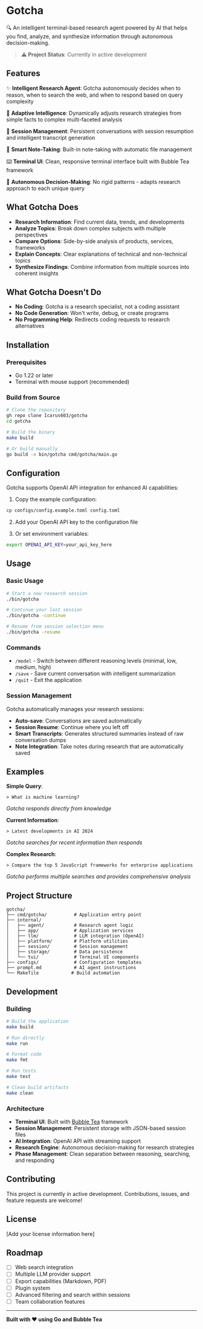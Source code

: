 # Gotcha

🔍 An intelligent terminal-based research agent powered by AI that helps you find, analyze, and synthesize information through autonomous decision-making.

> **⚠️ Project Status**: Currently in active development

## Features

✨ **Intelligent Research Agent**: Gotcha autonomously decides when to reason, when to search the web, and when to respond based on query complexity

🤖 **Adaptive Intelligence**: Dynamically adjusts research strategies from simple facts to complex multi-faceted analysis

💬 **Session Management**: Persistent conversations with session resumption and intelligent transcript generation

📝 **Smart Note-Taking**: Built-in note-taking with automatic file management

⌨️ **Terminal UI**: Clean, responsive terminal interface built with Bubble Tea framework

🎯 **Autonomous Decision-Making**: No rigid patterns - adapts research approach to each unique query

## What Gotcha Does

- **Research Information**: Find current data, trends, and developments
- **Analyze Topics**: Break down complex subjects with multiple perspectives
- **Compare Options**: Side-by-side analysis of products, services, frameworks
- **Explain Concepts**: Clear explanations of technical and non-technical topics
- **Synthesize Findings**: Combine information from multiple sources into coherent insights

## What Gotcha Doesn't Do

- **No Coding**: Gotcha is a research specialist, not a coding assistant
- **No Code Generation**: Won't write, debug, or create programs
- **No Programming Help**: Redirects coding requests to research alternatives

## Installation

### Prerequisites

- Go 1.22 or later
- Terminal with mouse support (recommended)

### Build from Source

```bash
# Clone the repository
gh repo clone Icarus603/gotcha
cd gotcha

# Build the binary
make build

# Or build manually
go build -o bin/gotcha cmd/gotcha/main.go
```

## Configuration

Gotcha supports OpenAI API integration for enhanced AI capabilities:

1. Copy the example configuration:
```bash
cp configs/config.example.toml config.toml
```

2. Add your OpenAI API key to the configuration file

3. Or set environment variables:
```bash
export OPENAI_API_KEY=your_api_key_here
```

## Usage

### Basic Usage

```bash
# Start a new research session
./bin/gotcha

# Continue your last session
./bin/gotcha -continue

# Resume from session selection menu
./bin/gotcha -resume
```

### Commands

- `/model` - Switch between different reasoning levels (minimal, low, medium, high)
- `/save` - Save current conversation with intelligent summarization
- `/quit` - Exit the application

### Session Management

Gotcha automatically manages your research sessions:
- **Auto-save**: Conversations are saved automatically
- **Session Resume**: Continue where you left off
- **Smart Transcripts**: Generates structured summaries instead of raw conversation dumps
- **Note Integration**: Take notes during research that are automatically saved

## Examples

**Simple Query**:
```
> What is machine learning?
```
*Gotcha responds directly from knowledge*

**Current Information**:
```
> Latest developments in AI 2024
```
*Gotcha searches for recent information then responds*

**Complex Research**:
```
> Compare the top 5 JavaScript frameworks for enterprise applications
```
*Gotcha performs multiple searches and provides comprehensive analysis*

## Project Structure

```
gotcha/
├── cmd/gotcha/          # Application entry point
├── internal/
│   ├── agent/           # Research agent logic
│   ├── app/             # Application services
│   ├── llm/             # LLM integration (OpenAI)
│   ├── platform/        # Platform utilities
│   ├── session/         # Session management
│   ├── storage/         # Data persistence
│   └── tui/             # Terminal UI components
├── configs/             # Configuration templates
├── prompt.md            # AI agent instructions
└── Makefile            # Build automation
```

## Development

### Building

```bash
# Build the application
make build

# Run directly
make run

# Format code
make fmt

# Run tests
make test

# Clean build artifacts
make clean
```

### Architecture

- **Terminal UI**: Built with [Bubble Tea](https://github.com/charmbracelet/bubbletea) framework
- **Session Management**: Persistent storage with JSON-based session files
- **AI Integration**: OpenAI API with streaming support
- **Research Engine**: Autonomous decision-making for research strategies
- **Phase Management**: Clean separation between reasoning, searching, and responding

## Contributing

This project is currently in active development. Contributions, issues, and feature requests are welcome!

## License

[Add your license information here]

## Roadmap

- [ ] Web search integration
- [ ] Multiple LLM provider support
- [ ] Export capabilities (Markdown, PDF)
- [ ] Plugin system
- [ ] Advanced filtering and search within sessions
- [ ] Team collaboration features

---

**Built with ❤️ using Go and Bubble Tea**